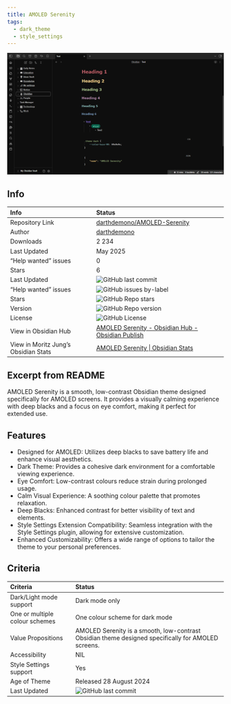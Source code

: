 ```yaml
---
title: AMOLED Serenity
tags:
  - dark_theme
  - style_settings
---
```


![AMOLED Serenity Theme Screenshot](https://raw.githubusercontent.com/darthdemono/AMOLED-Serenity/refs/heads/main/AMOLED-Serenity.png)

## Info

| Info                                 | Status                                                                                                                                                                                                               |
| :----------------------------------- | :------------------------------------------------------------------------------------------------------------------------------------------------------------------------------------------------------------------- |
| Repository Link                      | [darthdemono/AMOLED-Serenity](https://github.com/darthdemono/AMOLED-Serenity)                                                                                                                                        |
| Author                               | [darthdemono](https://github.com/darthdemono)                                                                                                                                                                        |
| Downloads                            | 2 234                                                                                                                                                                                                                |
| Last Updated                         | May 2025                                                                                                                                                                                                             |
| “Help wanted” issues                 | 0                                                                                                                                                                                                                    |
| Stars                                | 6                                                                                                                                                                                                                    |
| Last Updated                         | ![GitHub last commit](https://img.shields.io/github/last-commit/darthdemono/AMOLED-Serenity?color=573E7A&amp;label=last%20update&amp;logo=github&amp;style=for-the-badge) |
| “Help wanted” issues                 | ![GitHub issues by-label](https://img.shields.io/github/issues/darthdemono/AMOLED-Serenity/help%20wanted?color=573E7A&amp;logo=github&amp;style=for-the-badge)            |
| Stars                                | ![GitHub Repo stars](https://img.shields.io/github/stars/darthdemono/AMOLED-Serenity?color=573E7A&amp;logo=github&amp;style=for-the-badge)                                |
| Version                              | ![GitHub Repo version](https://img.shields.io/github/v/release/darthdemono/AMOLED-Serenity?color=573E7A&amp;logo=github&amp;style=for-the-badge&sort=semver)              |
| License                              | ![GitHub License](https://img.shields.io/github/license/darthdemono/AMOLED-Serenity?style=for-the-badge)                                                                   |
| View in Obsidian Hub                 | [AMOLED Serenity \- Obsidian Hub \- Obsidian Publish](https://publish.obsidian.md/hub/02+-+Community+Expansions/02.05+All+Community+Expansions/Themes/AMOLED+Serenity)                                               |
| View in Moritz Jung’s Obsidian Stats | [AMOLED Serenity \| Obsidian Stats](https://www.moritzjung.dev/obsidian-stats/themes/amoled-serenity/)                                                                                                               |

## Excerpt from README

AMOLED Serenity is a smooth, low-contrast Obsidian theme designed specifically for AMOLED screens. It provides a visually calming experience with deep blacks and a focus on eye comfort, making it perfect for extended use.

## Features

- Designed for AMOLED: Utilizes deep blacks to save battery life and enhance visual aesthetics.
- Dark Theme: Provides a cohesive dark environment for a comfortable viewing experience.
- Eye Comfort: Low-contrast colours reduce strain during prolonged usage.
- Calm Visual Experience: A soothing colour palette that promotes relaxation.
- Deep Blacks: Enhanced contrast for better visibility of text and elements.
- Style Settings Extension Compatibility: Seamless integration with the Style Settings plugin, allowing for extensive customization.
- Enhanced Customizability: Offers a wide range of options to tailor the theme to your personal preferences.

## Criteria

| Criteria                       | Status                                                                                                                                                                                                               |
| :----------------------------- | :------------------------------------------------------------------------------------------------------------------------------------------------------------------------------------------------------------------- |
| Dark/Light mode support        | Dark mode only                                                                                                                                                                                                       |
| One or multiple colour schemes | One colour scheme for dark mode                                                                                                                                                                                      |
| Value Propositions             | AMOLED Serenity is a smooth, low-contrast Obsidian theme designed specifically for AMOLED screens.                                                                                                                   |
| Accessibility                  | NIL                                                                                                                                                                                                                  |
| Style Settings support         | Yes                                                                                                                                                                                                                  |
| Age of Theme                   | Released 28 August 2024                                                                                                                                                                                              |
| Last Updated                   | ![GitHub last commit](https://img.shields.io/github/last-commit/darthdemono/AMOLED-Serenity?color=573E7A&amp;label=last%20update&amp;logo=github&amp;style=for-the-badge) |
